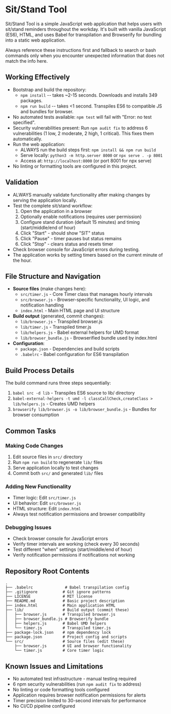 # Sit/Stand Tool
Sit/Stand Tool is a simple JavaScript web application that helps users with sit/stand reminders throughout the workday. It's built with vanilla JavaScript (ES6), HTML, and uses Babel for transpilation and Browserify for bundling into a static web application.

Always reference these instructions first and fallback to search or bash commands only when you encounter unexpected information that does not match the info here.

## Working Effectively
- Bootstrap and build the repository:
  - `npm install` -- takes ~2-15 seconds. Downloads and installs 349 packages.
  - `npm run build` -- takes <1 second. Transpiles ES6 to compatible JS and bundles for browser.
- No automated tests available: `npm test` will fail with "Error: no test specified".
- Security vulnerabilities present: Run `npm audit fix` to address 6 vulnerabilities (1 low, 2 moderate, 2 high, 1 critical). This fixes them automatically.
- Run the web application:
  - ALWAYS run the build steps first: `npm install && npm run build`
  - Serve locally: `python3 -m http.server 8000` or `npx serve . -p 8001`
  - Access at: `http://localhost:8000` (or port 8001 for npx serve)
- No linting or formatting tools are configured in this project.

## Validation
- ALWAYS manually validate functionality after making changes by serving the application locally.
- Test the complete sit/stand workflow:
  1. Open the application in a browser
  2. Optionally enable notifications (requires user permission)
  3. Configure stand duration (default 15 minutes) and timing (start/middle/end of hour)
  4. Click "Start" - should show "SIT" status
  5. Click "Pause" - timer pauses but status remains
  6. Click "Stop" - clears status and resets timer
- Check browser console for JavaScript errors during testing.
- The application works by setting timers based on the current minute of the hour.

## File Structure and Navigation
- **Source files** (make changes here):
  - `src/timer.js` - Core Timer class that manages hourly intervals
  - `src/browser.js` - Browser-specific functionality, UI logic, and notification handling
  - `index.html` - Main HTML page and UI structure
- **Build output** (generated, commit changes):
  - `lib/browser.js` - Transpiled browser.js
  - `lib/timer.js` - Transpiled timer.js  
  - `lib/helpers.js` - Babel external helpers for UMD format
  - `lib/browser_bundle.js` - Browserified bundle used by index.html
- **Configuration**:
  - `package.json` - Dependencies and build scripts
  - `.babelrc` - Babel configuration for ES6 transpilation

## Build Process Details
The build command runs three steps sequentially:
1. `babel src -d lib` - Transpiles ES6 source to lib/ directory
2. `babel-external-helpers -t umd -l classCallCheck,createClass > lib/helpers.js` - Creates UMD helpers
3. `browserify lib/browser.js -o lib/browser_bundle.js` - Bundles for browser consumption

## Common Tasks

### Making Code Changes
1. Edit source files in `src/` directory
2. Run `npm run build` to regenerate `lib/` files
3. Serve application locally to test changes
4. Commit both `src/` and generated `lib/` files

### Adding New Functionality
- Timer logic: Edit `src/timer.js`
- UI behavior: Edit `src/browser.js`
- HTML structure: Edit `index.html`
- Always test notification permissions and browser compatibility

### Debugging Issues
- Check browser console for JavaScript errors
- Verify timer intervals are working (check every 30 seconds)
- Test different "when" settings (start/middle/end of hour)
- Verify notification permissions if notifications not working

## Repository Root Contents
```
.
├── .babelrc              # Babel transpilation config
├── .gitignore           # Git ignore patterns
├── LICENSE              # MIT license
├── README.md            # Basic project description
├── index.html           # Main application HTML
├── lib/                 # Build output (commit these)
│   ├── browser.js       # Transpiled browser.js
│   ├── browser_bundle.js # Browserify bundle
│   ├── helpers.js       # Babel UMD helpers
│   └── timer.js         # Transpiled timer.js
├── package-lock.json    # npm dependency lock
├── package.json         # Project config and scripts
└── src/                 # Source files (edit these)
    ├── browser.js       # UI and browser functionality
    └── timer.js         # Core timer logic
```

## Known Issues and Limitations
- No automated test infrastructure - manual testing required
- 6 npm security vulnerabilities (run `npm audit fix` to address)
- No linting or code formatting tools configured
- Application requires browser notification permissions for alerts
- Timer precision limited to 30-second intervals for performance
- No CI/CD pipeline configured